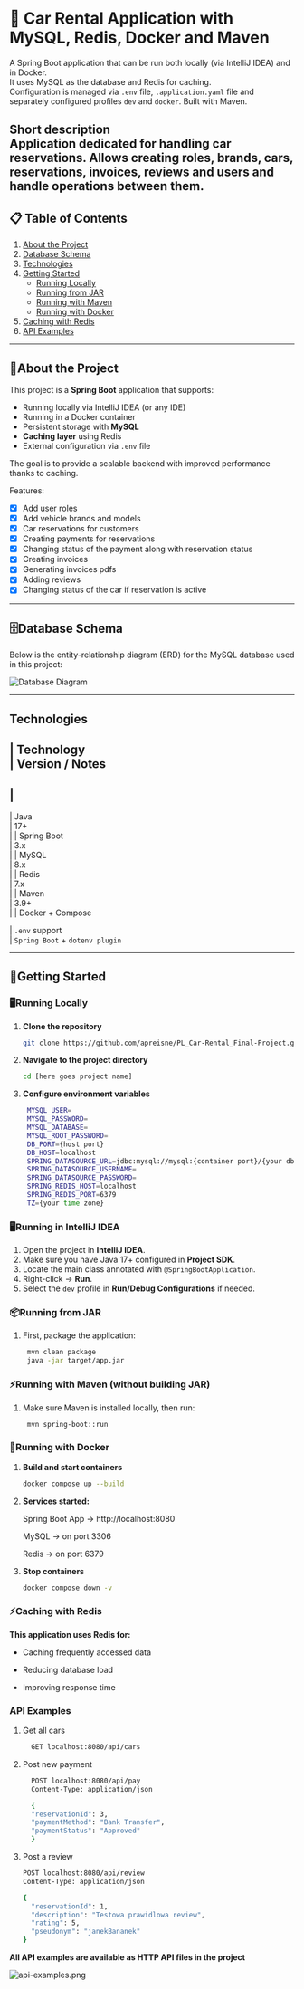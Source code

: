 # 🚗 Car Rental Application with MySQL, Redis, Docker and Maven

A Spring Boot application that can be run both locally (via IntelliJ IDEA) and in Docker.  
It uses MySQL as the database and Redis for caching.  
Configuration is managed via `.env` file, `.application.yaml` file and separately configured profiles `dev` and
`docker`.
Built with Maven.

**Short description**  
Application dedicated for handling car reservations. Allows creating roles, brands, cars, reservations, invoices,
reviews and users and handle operations between them.
---

## 📋 Table of Contents

1. [About the Project](#about-the-project)
2. [Database Schema](#database-schema)
3. [Technologies](#technologies)
5. [Getting Started](#getting-started)
    - [Running Locally](#running-locally)
    - [Running from JAR](#running-from-jar)
    - [Running with Maven](#running-locally)
    - [Running with Docker](#running-with-docker)
7. [Caching with Redis](#caching-with-redis)
8. [API Examples](#api-examples)

---

## 📖About the Project

This project is a **Spring Boot** application that supports:

- Running locally via IntelliJ IDEA (or any IDE)
- Running in a Docker container
- Persistent storage with **MySQL**
- **Caching layer** using Redis
- External configuration via `.env` file

The goal is to provide a scalable backend with improved performance thanks to caching.

Features:

- [x] Add user roles
- [x] Add vehicle brands and models
- [x] Car reservations for customers
- [x] Creating payments for reservations
- [x] Changing status of the payment along with reservation status
- [x] Creating invoices
- [x] Generating invoices pdfs
- [x] Adding reviews
- [x] Changing status of the car if reservation is active

---

## 🗄Database Schema

Below is the entity-relationship diagram (ERD) for the MySQL database used in this project:

![Database Diagram](docs/images/database-diagram.png)

---

## Technologies

|
**Technology**        
|
**Version / Notes**
-------------------
|
------------------------------
|
Java              
|
17+                          
|
|
Spring Boot       
|
3.x                          
|
|
MySQL             
|
8.x                          
|
|
Redis             
|
7.x                          
|
|
Maven             
|
3.9+                         
|
|
Docker + Compose

|
`.env`
support    
|
`Spring Boot` + `dotenv plugin`

---

## 🚀Getting Started

### 🖥Running Locally

1. **Clone the repository**

   ```bash
   git clone https://github.com/apreisne/PL_Car-Rental_Final-Project.git

2. **Navigate to the project directory**

    ```bash
   cd [here goes project name]

3. **Configure environment variables**
   ```bash
    MYSQL_USER=
    MYSQL_PASSWORD=
    MYSQL_DATABASE=
    MYSQL_ROOT_PASSWORD=
    DB_PORT={host port}
    DB_HOST=localhost
    SPRING_DATASOURCE_URL=jdbc:mysql://mysql:{container port}/{your db name}
    SPRING_DATASOURCE_USERNAME=
    SPRING_DATASOURCE_PASSWORD=
    SPRING_REDIS_HOST=localhost
    SPRING_REDIS_PORT=6379
    TZ={your time zone}

### 🖥Running in IntelliJ IDEA

1. Open the project in **IntelliJ IDEA**.
2. Make sure you have Java 17+ configured in **Project SDK**.
3. Locate the main class annotated with `@SpringBootApplication`.
4. Right-click → **Run**.
5. Select the `dev` profile in **Run/Debug Configurations** if needed.

### 📦Running from JAR

1. First, package the application:

   ```bash
    mvn clean package
    java -jar target/app.jar

### **⚡Running with Maven (without building JAR)**

1. Make sure Maven is installed locally, then run:
   ```bash
    mvn spring-boot::run

### 🐳Running with Docker

1. **Build and start containers**

    ```bash
    docker compose up --build

2. **Services started:**

   Spring Boot App → http://localhost:8080

   MySQL → on port 3306

   Redis → on port 6379

3. **Stop containers**

    ```bash
   docker compose down -v

### ⚡Caching with Redis

**This application uses Redis for:**

- Caching frequently accessed data

- Reducing database load

- Improving response time

### API Examples

1. Get all cars
   ```bash
     GET localhost:8080/api/cars
   
2. Post new payment
   ``` bash
     POST localhost:8080/api/pay
     Content-Type: application/json

     {
     "reservationId": 3,
     "paymentMethod": "Bank Transfer",
     "paymentStatus": "Approved"
     }
   
3. Post a review
   ```bash
   POST localhost:8080/api/review
   Content-Type: application/json
   
   {
     "reservationId": 1,
     "description": "Testowa prawidlowa review",
     "rating": 5,
     "pseudonym": "janekBananek"
   }

**All API examples are available as HTTP API files in the project**

![api-examples.png](docs/images/api-examples.png)
